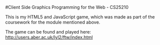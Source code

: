 #Client Side Graphics Programming for the Web - CS25210

This is my HTML5 and JavaScript game, which was made as part of the coursework for the module mentioned above. 
 
The game can be found and played here: http://users.aber.ac.uk/lyl2/ftw/index.html